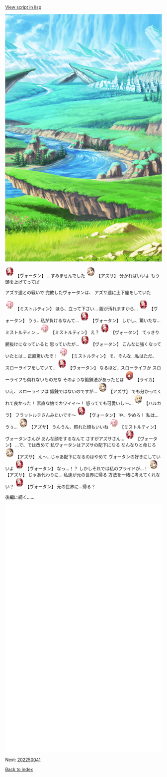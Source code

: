 [View script in lisp](../scripts/202250033.txt)

![plain.png](../images/backgrounds/plain.png)

<img src="../images/units/301711.png" alt="301711.png" height="34"/>
【ヴォータン】
…すみませんでした

<img src="../images/units/5105211.png" alt="5105211.png" height="34"/>
【アズサ】
分かればいいよ
もう頭を上げてってば

アズサ達との戦いで
完敗したヴォータンは、
アズサ達に土下座をしていた

<img src="../images/units/600621.png" alt="600621.png" height="34"/>
【ミストルティン】
ほら、立って下さい…
服が汚れますから…

<img src="../images/units/301711.png" alt="301711.png" height="34"/>
【ヴォータン】
うぅ…私が負けるなんて…

<img src="../images/units/301711.png" alt="301711.png" height="34"/>
【ヴォータン】
しかし、驚いたな…
ミストルティン…

<img src="../images/units/600621.png" alt="600621.png" height="34"/>
【ミストルティン】
え？

<img src="../images/units/301711.png" alt="301711.png" height="34"/>
【ヴォータン】
てっきり腑抜けになっていると
思っていたが…

<img src="../images/units/301711.png" alt="301711.png" height="34"/>
【ヴォータン】
こんなに強くなっていたとは…
正直驚いたぞ！

<img src="../images/units/600621.png" alt="600621.png" height="34"/>
【ミストルティン】
そ、そんな…私はただ、
スローライフをしていて…

<img src="../images/units/301711.png" alt="301711.png" height="34"/>
【ヴォータン】
なるほど…スローライフか
スローライフも侮れないものだな
そのような鍛錬法があったとは

<img src="../images/units/52001011.png" alt="52001011.png" height="34"/>
【ライカ】
いえ、スローライフは
鍛錬ではないのですが…

<img src="../images/units/5105211.png" alt="5105211.png" height="34"/>
【アズサ】
でも分かってくれて良かった！
素直な娘でカワイイ～！
怒ってても可愛いし～…

<img src="../images/units/5604011.png" alt="5604011.png" height="34"/>
【ハルカラ】
フラットルテさんみたいです～

<img src="../images/units/301711.png" alt="301711.png" height="34"/>
【ヴォータン】
や、やめろ！
私は…うぅ…

<img src="../images/units/5105211.png" alt="5105211.png" height="34"/>
【アズサ】
うんうん、照れた顔もいいね

<img src="../images/units/600621.png" alt="600621.png" height="34"/>
【ミストルティン】
ヴォータンさんが
あんな顔をするなんて
さすがアズサさん…

<img src="../images/units/301711.png" alt="301711.png" height="34"/>
【ヴォータン】
…で、では改めて
私ヴォータンはアズサの配下になる
なんなりと命じろ

<img src="../images/units/5105211.png" alt="5105211.png" height="34"/>
【アズサ】
ん～…じゃあ配下になるのはやめて
ヴォータンの好きにしていいよ

<img src="../images/units/301711.png" alt="301711.png" height="34"/>
【ヴォータン】
なっ…！？
しかしそれでは私のプライドが…！

<img src="../images/units/5105211.png" alt="5105211.png" height="34"/>
【アズサ】
じゃあ代わりに…
私達が元の世界に帰る
方法を一緒に考えてくれない？

<img src="../images/units/301711.png" alt="301711.png" height="34"/>
【ヴォータン】
元の世界に…帰る？

後編に続く……

![bg_white.png](../images/backgrounds/bg_white.png)


Next: [202250041](202250041.md)

[Back to index](index.md)
